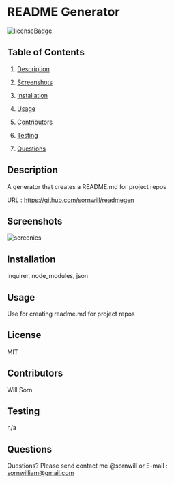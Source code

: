 # README Generator

  ![licenseBadge](https://img.shields.io/badge/license-MIT-brightgreen)

  ## Table of Contents 

  1. [Description](#description)

  2. [Screenshots](#screenshots)  

  3. [Installation](#installation)

  4. [Usage](#usage)

  5. [Contributors](#contributors)

  6. [Testing](#testing)

  7. [Questions](#questions)


  ## Description 
  A generator  that creates a README.md  for project repos 

  URL : https://github.com/sornwill/readmegen

  ## Screenshots
  ![screenies](./assets/img/example.gif)

  ## Installation
  inquirer, node_modules, json 

  ## Usage
  Use for creating readme.md for project repos 

  ## License
  MIT 

  ## Contributors
  Will Sorn 

  ## Testing
  n/a 

  ## Questions
  Questions? Please send contact me @sornwill or E-mail : sornwilliam@gmail.com